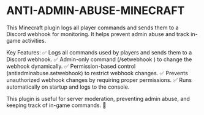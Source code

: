 # ANTI-ADMIN-ABUSE-MINECRAFT
This Minecraft plugin logs all player commands and sends them to a Discord webhook for monitoring. It helps prevent admin abuse and track in-game activities.

Key Features: ✅ Logs all commands used by players and sends them to a Discord webhook. ✅ Admin-only command (/setwebhook <url>) to change the webhook dynamically. ✅ Permission-based control (antiadminabuse.setwebhook) to restrict webhook changes. ✅ Prevents unauthorized webhook changes by requiring proper permissions. ✅ Runs automatically on startup and logs to the console.

This plugin is useful for server moderation, preventing admin abuse, and keeping track of in-game commands. 🚀
